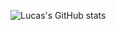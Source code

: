 ![Lucas's GitHub stats](https://github-readme-stats.vercel.app/api?username=catdevman&show=reviews,discussions_started,discussions_answered,prs_merged,prs_merged_percentage&theme=tokyonight)

